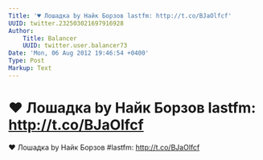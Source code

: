```yaml
---
Title: '♥ Лошадка by Найк Борзов lastfm: http://t.co/BJaOlfcf'
UUID: twitter.232503021697916928
Author:
    Title: Balancer
    UUID: twitter.user.balancer73
Date: 'Mon, 06 Aug 2012 19:46:54 +0400'
Type: Post
Markup: Text
---
```


# ♥ Лошадка by Найк Борзов lastfm: http://t.co/BJaOlfcf

♥ Лошадка by Найк Борзов #lastfm: http://t.co/BJaOlfcf